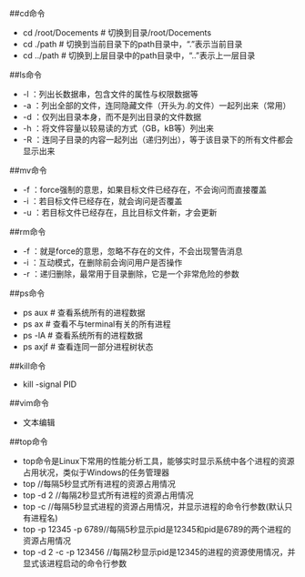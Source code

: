 ##cd命令
- cd /root/Docements # 切换到目录/root/Docements  
- cd ./path          # 切换到当前目录下的path目录中，“.”表示当前目录    
- cd ../path         # 切换到上层目录中的path目录中，“..”表示上一层目录

##ls命令
- -l ：列出长数据串，包含文件的属性与权限数据等  
- -a ：列出全部的文件，连同隐藏文件（开头为.的文件）一起列出来（常用）  
- -d ：仅列出目录本身，而不是列出目录的文件数据  
- -h ：将文件容量以较易读的方式（GB，kB等）列出来  
- -R ：连同子目录的内容一起列出（递归列出），等于该目录下的所有文件都会显示出来 

##mv命令
- -f ：force强制的意思，如果目标文件已经存在，不会询问而直接覆盖  
- -i ：若目标文件已经存在，就会询问是否覆盖  
- -u ：若目标文件已经存在，且比目标文件新，才会更新  

##rm命令
- -f ：就是force的意思，忽略不存在的文件，不会出现警告消息  
- -i ：互动模式，在删除前会询问用户是否操作  
- -r ：递归删除，最常用于目录删除，它是一个非常危险的参数  

##ps命令
- ps aux # 查看系统所有的进程数据  
- ps ax # 查看不与terminal有关的所有进程  
- ps -lA # 查看系统所有的进程数据  
- ps axjf # 查看连同一部分进程树状态

##kill命令
- kill -signal PID  

##vim命令
- 文本编辑

##top命令
- top命令是Linux下常用的性能分析工具，能够实时显示系统中各个进程的资源占用状况，类似于Windows的任务管理器
- top   //每隔5秒显式所有进程的资源占用情况
- top -d 2  //每隔2秒显式所有进程的资源占用情况
- top -c  //每隔5秒显式进程的资源占用情况，并显示进程的命令行参数(默认只有进程名)
- top -p 12345 -p 6789//每隔5秒显示pid是12345和pid是6789的两个进程的资源占用情况
- top -d 2 -c -p 123456 //每隔2秒显示pid是12345的进程的资源使用情况，并显式该进程启动的命令行参数
